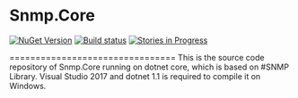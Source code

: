 # Snmp.Core 
[![NuGet Version](https://img.shields.io/nuget/v/Lextm.SharpSnmpLib.svg?style=flat-square)](https://www.nuget.org/packages/Snmp.Core/)
[![Build status](https://img.shields.io/appveyor/ci/lextm/sharpsnmplib/master.svg?label=appvejor&style=flat-square)](https://ci.appveyor.com/project/RogerBai/snmp-core)
[![Stories in Progress](https://img.shields.io/waffle/label/lextm/sharpsnmplib/in%20progress.svg?style=flat-square)](https://waffle.io/RogerBai/Snmp.Core) 

================================
This is the source code repository of Snmp.Core running on dotnet core, which is based on #SNMP Library. Visual Studio 2017 and dotnet 1.1 is required to compile it on Windows.
